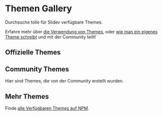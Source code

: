# Themen Gallery

Durchsuche tolle für Slidev verfügbare Themes.

Erfahre mehr über [die Verwendung von Themes](/themes/use), oder [wie man ein eigenes Theme schreibt](/themes/write-a-theme) und mit der Community teilt!

## Offizielle Themes

<ClientOnly>
  <ThemeGallery collection="official"/>
</ClientOnly>

## Community Themes

Hier sind Themes, die von der Community erstellt wurden.

<!-- Edit in ./docs/.vitepress/themes.ts -->
<ClientOnly>
  <ThemeGallery collection="community"/>
</ClientOnly>

## Mehr Themes

Finde [alle Verfügbaren Themes auf NPM](https://www.npmjs.com/search?q=keywords%3Aslidev-theme).
